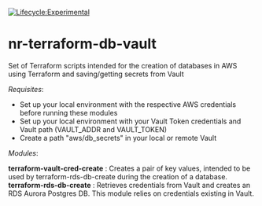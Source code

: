 [![Lifecycle:Experimental](https://img.shields.io/badge/Lifecycle-Experimental-339999)](<Redirect-URL>)

# nr-terraform-db-vault
Set of Terraform scripts intended for the creation of databases in AWS using Terraform and saving/getting secrets from Vault

<i>Requisites</i>:
- Set up your local environment with the respective AWS credentials before running these modules
- Set up your local environment with your Vault Token credentials and Vault path (VAULT_ADDR and VAULT_TOKEN)
- Create a path "aws/db_secrets" in your local or remote Vault


<i>Modules</i>:

<b>terraform-vault-cred-create</b> : Creates a pair of key values, intended to be used by terraform-rds-db-create during the creation of a database.
<b>terraform-rds-db-create</b>     : Retrieves credentials from Vault and creates an RDS Aurora Postgres DB. This module relies on credentials existing in Vault.
